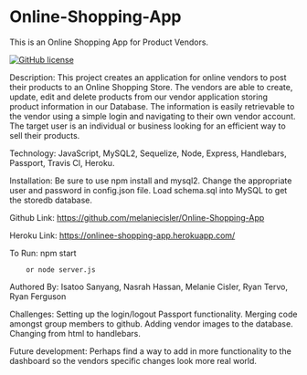 # Online-Shopping-App
This is an Online Shopping App for Product Vendors.

[![GitHub license](https://img.shields.io/badge/license-MIT-blue.svg)](https://github.com/ayshasanyang/Online-Shopping-App)

Description: This project creates an application for online vendors to post their products to an Online Shopping Store. The vendors are able to create, update, edit and delete products from our vendor application storing product information in our Database. The information is easily retrievable to the vendor using a simple login and navigating to their own vendor account. The target user is an individual or business looking for an efficient way to sell their products.  

Technology: JavaScript, MySQL2, Sequelize, Node, Express, Handlebars, Passport, Travis Cl, Heroku. 

Installation: Be sure to use npm install and mysql2. Change the appropriate user and password in config.json file. Load schema.sql into MySQL to get the storedb database.

Github Link: https://github.com/melaniecisler/Online-Shopping-App

Heroku Link: https://onlinee-shopping-app.herokuapp.com/

To Run: npm start 

        or node server.js

Authored By: Isatoo Sanyang, Nasrah Hassan,  Melanie Cisler, Ryan Tervo, Ryan Ferguson 

Challenges:  Setting up the login/logout Passport functionality. Merging code amongst group members to github. Adding vendor images to the database. Changing from html to handlebars. 

Future development: Perhaps find a way to add in more functionality to the dashboard so the vendors specific changes look more real world. 

